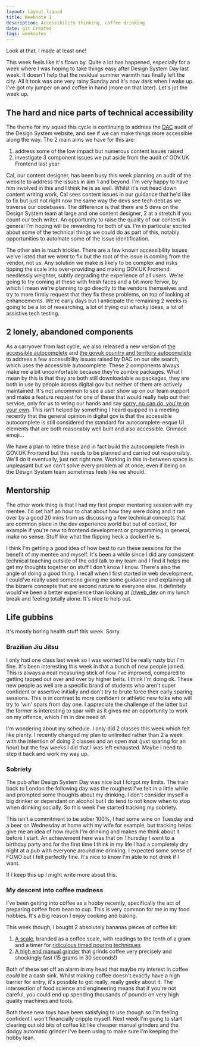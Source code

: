 ```yaml
---
layout: layout.liquid
title: Weeknote 1
description: Accessibility thinking, coffee drinking
date: git Created
tags: weeknotes
---
```


Look at that, I made at least one!

This week feels like it's flown by. Quite a lot has happened, especially for a week where I was hoping to take things easy after Design System Day last week. It doesn't help that the residual summer warmth has finally left the city. All it took was one very rainy Sunday and it's now dark when I wake up. I've got my jumper on and coffee in hand (more on that later). Let's jot the week up.

## The hard and nice parts of technical accessibility

The theme for my squad this cycle is continuing to address the [DAC](https://digitalaccessibilitycentre.org/) audit of the Design System website, and see if we can make things more accessible along the way. The 2 main aims we have for this are:

1. address some of the low impact but numerous content issues raised
2. investigate 3 component issues we put aside from the audit of GOV.UK Frontend last year

Cal, our content designer, has been busy this week planning an audit of the website to address the issues in aim 1 and beyond. I'm very happy to have him involved in this and I think he is as well. Whilst it's not head down content writing work, Cal sees content issues in our guidance that he'd like to fix but just not right now the same way the devs see tech debt as we traverse our codebases. The difference is that there are 5 devs on the Design System team at large and one content designer, 2 at a stretch if you count our tech writer. An opportunity to raise the quality of our content in general I'm hoping will be rewarding for both of us. I'm in particular excited about some of the technical things we could do as part of this, notably opportunities to automate some of the issue identification.

The other aim is much trickier. There are a few known accessibility issues we've listed that we _want_ to fix but the root of the issue is coming from the vendor, not us. Any solution we make is likely to be complex and risks tipping the scale into over-providing and making GOV.UK Frontend needlessly weighter, subtly degrading the experience of all users. We're going to try coming at these with fresh faces and a bit more fervor, by which I mean we're planning to go directly to the vendors themselves and try to more firmly request that they fix these problems, on top of looking at enhancements. We're early days but I anticipate the remaining 2 weeks is going to be a lot of researching, a lot of trying out whacky ideas, a lot of assistive tech testing.

## 2 lonely, abandoned components

As a carryover from last cycle, we also released a new version of [the accessible autocomplete](https://github.com/alphagov/accessible-autocomplete) and [the govuk country and territory autocomplete](https://github.com/alphagov/govuk-country-and-territory-autocomplete) to address a few accessibility issues raised by DAC on our site search, which uses the accessible autocomplete. These 2 components always make me a bit uncomfortable because they're zombie packages. What I mean by this is that they are both still downloadable as packages, they are both in use by people across digital gov but neither of them are actively maintained. It's not uncommon to see a user show up on our team support and make a feature request for one of these that would really help out their service, only for us to wring our hands and say [sorry, no can do, you're on your own](https://github.com/alphagov/govuk-country-and-territory-autocomplete/issues/91). This isn't helped by something I heard quipped in a meeting recently that the general opinion in digital gov is that the accessible autocomplete is still considered the standard for autocomplete-esque UI elements that are both reasonably well built and also accessible. Grimace emoji...

We have a plan to retire these and in fact build the autocomplete fresh in GOV.UK Frontend but this needs to be planned and carried out responsibly. We'll do it eventually, just not right now. Working in this in-between space is unpleasant but we can't solve every problem all at once, even if being on the Design System team sometimes feels like we should.

## Mentorship

The other work thing is that I had my first proper mentoring session with my mentee. I'd set half an hour to chat about how they were doing and it ran over by a good 20 mins from us discussing a few technical concepts that are common place in the dev experience world but out of context, for example if you're new to frontend development or programming in general, make no sense. Stuff like what the flipping heck a dockerfile is.

I think I'm getting a good idea of how best to run these sessions for the benefit of my mentee and myself. It's been a while since I did any consistent technical teaching outside of the odd talk to my team and I find it helps me get my thoughts together on stuff I don't know I know. There's also the angle of doing a good thing. I recall when I first started in web development. I could've really used someone giving me some guidance and explaining all the bizarre concepts that are second nature to everyone else. It definitely would've been a better experience than looking at [/r/web_dev](https://www.reddit.com/r/web_dev) on my lunch break and feeling totally alone. It's nice to help out.

## Life gubbins

It's mostly boring health stuff this week. Sorry.

### Brazilian Jiu Jitsu

I only had one class last week so I was worried I'd be really rusty but I'm fine. It's been interesting this week in that a bunch of new people joined. This is always a neat measuring stick of how I've improved, compared to getting tapped out over and over by higher belts. I think I'm doing ok. These new people as well are a specific brand of students who aren't super confident or assertive initially and don't try to brute force their early sparing sessions. This is in contrast to more confident or athletic new folks who will try to 'win' spars from day one. I appreciate the challenge of the latter but the former is interesting to spar with as it gives me an opportunity to work on my offence, which I'm in dire need of.

I'm wondering about my schedule. I only did 2 classes this week which felt like plenty. I recently changed my plan to unlimited rather than 2 a week with the intention of doing 2 classes and an open mat (just sparing for an hour) but the few weeks I did that I was left exhausted. Maybe I need to step it back and work my way up.

### Sobriety

The pub after Design System Day was nice but I forgot my limits. The train back to London the following day was the roughest I've felt in a little while and prompted some thoughts about my drinking. I don't consider myself a big drinker or dependant on alcohol but I do tend to not know when to stop when drinking socially. So this week I've started tracking my sobriety.

This isn't a commitment to be sober 100%, I had some wine on Tuesday and a beer on Wednesday at home with my wife for example, but tracking helps give me an idea of how much I'm drinking and makes me think about it before I start. An achievement here was that on Thursday I went to a birthday party and for the first time I think in my life I had a completely dry night at a pub with everyone around me drinking. I expected some sense of FOMO but I felt perfectly fine. It's nice to know I'm able to not drink if I want.

If I keep this up I might write more about this.

### My descent into coffee madness

I've been getting into coffee as a hobby recently, specifically the act of preparing coffee from bean to cup. This is very common for me in my food hobbies. It's a big reason I enjoy cooking and baking.

This week though, I bought 2 absolutely bananas pieces of coffee kit:

1. [A scale](https://www.timemore.com/products/timemore-chestnut-c2-max-manual-coffee-grinder), branded as a coffee scale, with readings to the tenth of a gram and a timer for [ridiculous timed pouring techniques](https://www.youtube.com/watch?v=1oB1oDrDkHM)
2. [A high end manual grinder](https://www.timemore.com/products/timemore-chestnut-c2-max-manual-coffee-grinder) that grinds coffee very precisely and shockingly fast (15 grams in 30 seconds!)

Both of these set off an alarm in my head that maybe my interest in coffee _could_ be a cash sink. Whilst making coffee doesn't exactly have a high barrier for entry, it's possible to get really, really geeky about it. The intersection of food science and engineering means that if you're not careful, you could end up spending thousands of pounds on very high quality machines and tools.

Both these new toys have been satisfying to use though so I'm feeling confident I won't financially cripple myself. Next week I'm going to start clearing out old bits of coffee kit like cheaper manual grinders and the dodgy automatic grinder I've been using to make sure I'm keeping the hobby lean.
